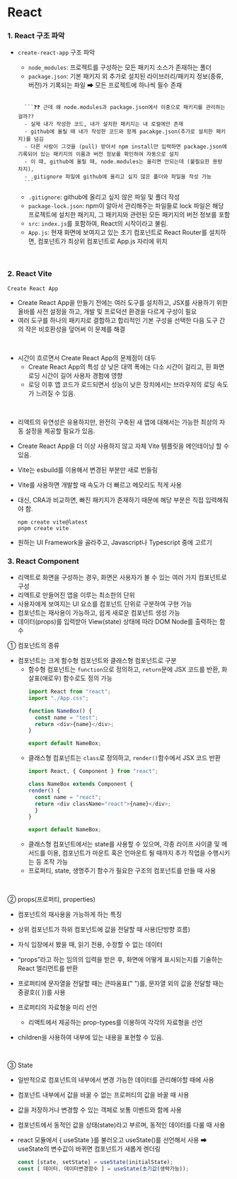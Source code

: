 # React

### 1. React 구조 파악
- `create-react-app` 구조 파악
    - `node_modules`: 프로젝트를 구성하는 모든 패키지 소스가 존재하는 폴더
    - `package.json`: 기본 패키지 외 추가로 설치된 라이브러리/패키지 정보(종류, 버전)가 기록되는 파일 ➡ 모든 프로젝트에 하나씩 필수 존재 
    <br>

        ```❓❓ 근데 왜 node.modules과 package.json에서 이중으로 패키지를 관리하는 걸까??
        - 실제 내가 작성한 코드, 내가 설치한 패키지는 내 로컬에만 존재
        - github에 올릴 때 내가 작성한 코드와 함께 pacakge.json(추가로 설치한 패키지)를 넘김
        - 다른 사람이 그것을 (pull) 받아서 npm install만 입력하면 package.json에 기록되어 있는 패키지의 이름과 버전 정보를 확인하여 자동으로 설치
        - 이 때, github에 올릴 때, node.modules는 올리면 안되는데 (불필요한 용량 차지),
        - .gitignore 파일에 github에 올리고 싶지 않은 폴더와 파일을 작성 가능
        ``` 
    - `.gitignore`: github에 올리고 싶지 않은 파일 및 폴더 작성
    - `package-lock.json`: npm이 알아서 관리해주는 파일들로 lock 파일은 해당 프로젝트에 설치한 패키지, 그 패키지와 관련된 모든 패키지의 버전 정보를 포함
    - `src`: `index.js`를 포함하여, React의 시작이라고 불림.
    - `App.js`: 현재 화면에 보여지고 있는 초기 컴포넌트로 React Router를 설치하면, 컴포넌트가 최상위 컴포넌트로 App.js 자리에 위치
<br>

### 2. React Vite   
`Create React App`
  - Create React App을 만들기 전에는 여러 도구를 설치하고, JSX를 사용하기 위한 올바를 사전 설정을 하고, 개발 및 프로덕션 환경을 다르게 구성이 필요
  - 여러 도구를 하나의 패키지로 결합하고 합리적인 기본 구성을 선택한 다음 도구 간의 작은 비호환성을 덮어써 이 문제를 해결

<br>

- 시간이 흐르면서 Create React App의 문제점이 대두
  - Create React App의 특성 상 낮은 대역 폭에는 다소 시간이 걸리고, 흰 화면 로딩 시간이 길어 사용자 경험에 영향
  - 로딩 이후 앱 코드가 로드되면서 성능이 낮은 장치에서는 브라우저의 로딩 속도가 느려질 수 있음.

<br>

- 리액트의 유연성은 유용하지만, 완전히 구축된 새 앱에 대해서는 가능한 최상의 자동 설정을 제공할 필요가 있음.
- Create React App을 더 이상 사용하지 않고 자체 Vite 템플릿을 메인테이닝 할 수 있음.
- Vite는 esbuild를 이용해서 변경된 부분만 새로 번들링
-  Vite를 사용하면 개발할 때 속도가 더 빠르고 메모리도 적게 사용
-  대신, CRA과 비교하면, 빠진 패키지가 존재하기 때문에 해당 부분은 직접 입력해줘야 함.

    `npm create vite@latest` <br>
    `pnpm create vite`

- 원하는 UI Framework을 골라주고, Javascript나 Typescript 중에 고르기


### 3. React Component

- 리액트로 화면을 구성하는 경우, 화면은 사용자가 볼 수 있는 여러 가지 컴포넌트로 구성
- 리액트로 만들어진 앱을 이루는 최소한의 단위
- 사용자에게 보여지는 UI 요소를 컴포넌트 단위로 구분하여 구현 가능
- 컴포넌트는 재사용이 가능하고, 쉽게 새로운 컴포넌트 생성 가능
- 데이터(props)를 입력받아 View(state) 상태에 따라 DOM Node를 출력하는 함수

① 컴포넌트의 종류

- 컴포넌트는 크게 함수형 컴포넌트와 클래스형 컴포넌트로 구분
  - 함수형 컴포넌트는 `function`으로 정의하고, `return`문에 JSX 코드를 반환, 화살표(애로우) 함수로도 정의 가능
    <br>
    ```javascript
    import React from "react";
    import "./App.css";

    function NameBox() {
      const name = "test";
      return <div>{name}</div>;
    }

    export default NameBox;
    ```
  - 클래스형 컴포넌트는 `class`로 정의하고, `render()`함수에서 JSX 코드 반환
    <br>
    ```javascript
    import React, { Component } from "react";

    class NameBox extends Component {
    render() {
      const name = "react";
      return <div className="react">{name}</div>;
      }
    }

    export default NameBox;
    ```
  - 클래스형 컴포넌트에서는 state를 사용할 수 있으며, 각종 라이프 사이클 및 메서드를 이용, 컴포넌트가 마운트 혹은 언마운트 될 때까지 추가 작업을 수행시키는 등 조작 가능
  - 프로퍼티, state, 생명주기 함수가 필요한 구조의 컴포넌트를 만들 때 사용

<br>

② props(프로퍼티, properties)

- 컴포넌트의 재사용을 가능하게 하는 특징
- 상위 컴포넌트가 하위 컴포넌트에 값을 전달할 때 사용(단방향 흐름)
- 자식 입장에서 봤을 때, 읽기 전용, 수정할 수 없는 데이터
- “props”라고 하는 임의의 입력을 받은 후, 화면에 어떻게 표시되는지를 기술하는 React 엘리먼트를 반환

- 프로퍼티에 문자열을 전달할 때는 큰따옴표(" ")를, 문자열 외의 값을 전달할 때는 중괄호({ })를 사용
- 프로퍼티의 자료형을 미리 선언
  - 리액트에서 제공하는 prop-types를 이용하여 각각의 자료형을 선언
- children을 사용하여 내부에 있는 내용을 표현할 수 있음.

<br>

③ State
- 일반적으로 컴포넌트의 내부에서 변경 가능한 데이터를 관리해야할 때에 사용
- 컴포넌트 내부에서 값을 바꿀 수 없는 프로퍼티의 값을 바꿀 때 사용
- 값을 저장하거나 변경할 수 있는 객체로 보통 이벤트와 함께 사용
- 컴포넌트에서 동적인 값을 상태(state)라고 부르며, 동적인 데이터를 다룰 때 사용
- react 모듈에서 { useState }를 불러오고 useState()를 선언해서 사용 ➡ useState의 변수값이 바뀌면 컴포넌트가 새롭게 렌더링
  
  ```javascript
  const [state, setState] = useState(initialState);
  const [ 데이터, 데이터변경함수 ] = useState(초기값(생략가능));
  ```
